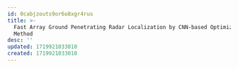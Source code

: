 ```yaml
---
id: 0cabjzouts9or6o8xgr4rus
title: >-
  Fast Array Ground Penetrating Radar Localization by CNN-based Optimization
  Method
desc: ''
updated: 1719921033010
created: 1719921033010
---
```

